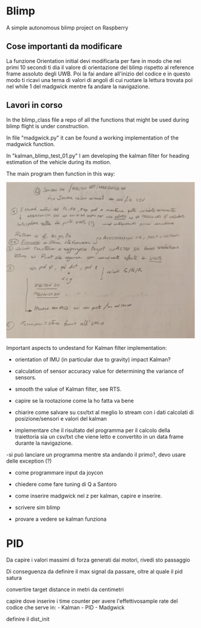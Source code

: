 # Blimp
A simple autonomous blimp project on Raspberry

## Cose importanti da modificare
La funzione Orientation initial devi modificarla per fare in modo che nei primi 10 secondi ti dia il valore di orientazione del blimp rispetto al reference frame assoluto degli UWB. Poi la fai andare all'inizio del codice e in questo modo ti ricavi una terna di valori di angoli di cui ruotare la lettura trovata poi nel while 1 del madgwick mentre fa andare la navigazione. 


## Lavori in corso
In the blimp_class file a repo of all the functions that might be used during blimp flight is under construction.

In file "madgwick.py" it can be found a working
implementation of the madgwick function.

In "kalman_blimp_test_01.py" I am developing the kalman filter for heading estimation of the vehicle during its motion. 

The main program then function in this way: 

![Alt text](https://github.com/rktessa/Blimp/blob/main/alg_flow.jpg?raw=true "Scheme of the  Alghorithm ") 

Important aspects to undestand for Kalman filter implementation:

- orientation of IMU (in particular due to gravity) impact Kalman? 

- calculation of sensor accuracy value for determining the variance of sensors. 

- smooth the value of Kalman filter, see RTS. 

- capire se la rootazione come la ho fatta va bene

- chiarire come salvare su csv/txt al meglio lo stream con i dati calcolati di posizione/sensori e valori del kalman

- implementare che il risultato del programma per il calcolo della traiettoria sia un csv/txt che viene letto e convertito in un data frame durante la navigazione. 

-si può lanciare un programma mentre sta andando il primo?, devo usare delle exception (?)

- come programmare input da joycon

- chiedere come fare tuning di Q a Santoro

- come inserire madgwick nel z per kalman, capire e inserire.

- scrivere sim blimp

- provare a vedere se kalman funziona


# PID

Da capire i valori massimi di forza generati dai motori, rivedi sto passaggio

Di conseguenza da definire il max signal da passare, oltre al quale il pid satura 

convertire target distance in metri  da centimetri

capire dove inserire i time counter per avere l'effettivosample rate del codice che serve in:
    - Kalman
    - PID
    - Madgwick


definire il dist_init

